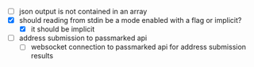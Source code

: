 
- [ ] json output is not contained in an array
- [x] should reading from stdin be a mode enabled with a flag or implicit?
  + [x] it should be implicit
- [ ] address submission to passmarked api
  + [ ] websocket connection to passmarked api for address submission results
